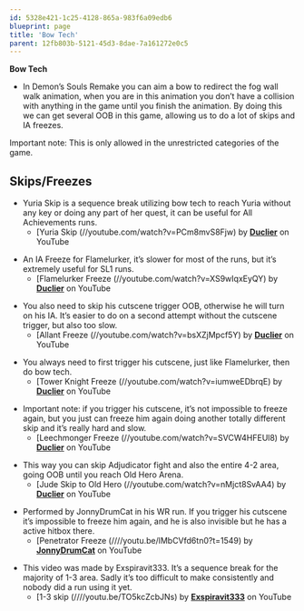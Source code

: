 ```yaml
---
id: 5328e421-1c25-4128-865a-983f6a09edb6
blueprint: page
title: 'Bow Tech'
parent: 12fb803b-5121-45d3-8dae-7a161272e0c5
---
```

**Bow Tech**

- In Demon’s Souls Remake you can aim a bow to redirect the fog wall walk animation, when you are in this animation you don’t have a collision with anything in the game until you finish the animation. By doing this we can get several OOB in this game, allowing us to do a lot of skips and IA freezes.

Important note: This is only allowed in the unrestricted categories of the game.

## Skips/Freezes

- Yuria Skip is a sequence break utilizing bow tech to reach Yuria without any key or doing any part of her quest, it can be useful for All Achievements runs.
  - [Yuria Skip (//youtube.com/watch?v=PCm8mvS8Fjw) by **[Duclier](https://www.youtube.com/channel/UCIXfE6zOZEfVUh2BmpKJ8-w)** on YouTube

* An IA Freeze for Flamelurker, it’s slower for most of the runs, but it’s extremely useful for SL1 runs.
  - [Flamelurker Freeze (//youtube.com/watch?v=XS9wIqxEyQY) by **[Duclier](https://www.youtube.com/channel/UCIXfE6zOZEfVUh2BmpKJ8-w)** on YouTube

- You also need to skip his cutscene trigger OOB, otherwise he will turn on his IA. It’s easier to do on a second attempt without the cutscene trigger, but also too slow.
  - [Allant Freeze (//youtube.com/watch?v=bsXZjMpcf5Y) by **[Duclier](https://www.youtube.com/channel/UCIXfE6zOZEfVUh2BmpKJ8-w)** on YouTube

* You always need to first trigger his cutscene, just like Flamelurker, then do bow tech.
  - [Tower Knight Freeze (//youtube.com/watch?v=iumweEDbrqE) by **[Duclier](https://www.youtube.com/channel/UCIXfE6zOZEfVUh2BmpKJ8-w)** on YouTube

- Important note: if you trigger his cutscene, it’s not impossible to freeze again, but you just can freeze him again doing another totally different skip and it’s really hard and slow.
  - [Leechmonger Freeze (//youtube.com/watch?v=SVCW4HFEUl8) by **[Duclier](https://www.youtube.com/channel/UCIXfE6zOZEfVUh2BmpKJ8-w)** on YouTube

* This way you can skip Adjudicator fight and also the entire 4-2 area, going OOB until you reach Old Hero Arena.
  - [Jude Skip to Old Hero (//youtube.com/watch?v=nMjct8SvAA4) by **[Duclier](https://www.youtube.com/channel/UCIXfE6zOZEfVUh2BmpKJ8-w)** on YouTube

- Performed by JonnyDrumCat in his WR run. If you trigger his cutscene it’s impossible to freeze him again, and he is also invisible but he has a active hitbox there.
  - [Penetrator Freeze (////youtu.be/lMbCVfd6tn0?t=1549) by **[JonnyDrumCat](https://www.youtube.com/channel/UCVqMV-lv0QHqozE7wygxW_g)** on YouTube

* This video was made by Exspiravit333. It’s a sequence break for the majority of 1-3 area. Sadly it’s too difficult to make consistently and nobody did a run using it yet.
  - [1-3 skip (////youtu.be/TO5kcZcbJNs) by **[Exspiravit333](https://www.youtube.com/channel/UCPPYSrNYM4qXkMaslmHM5Ew)** on YouTube
